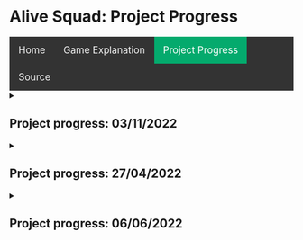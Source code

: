 <head>
    
<h1> Alive Squad: Project Progress </h1>
    
<style>
    
details summary {cursor: pointer;}
 
/* Add a black background color to the top navigation */
.topnav {
  background-color: #333;
  overflow: hidden;
}

/* Style the links inside the navigation bar */
.topnav a {
  float: left;
  color: #f2f2f2;
  text-align: center;
  padding: 14px 16px;
  text-decoration: none;
  font-size: 17px;
}

/* Change the color of links on hover */
.topnav a:hover {
  background-color: #ddd;
  color: black;
}

/* Add a color to the active/current link */
.topnav a.active {
  background-color: #04AA6D;
  color: white;
}
    
</style>
</head>

<div class="topnav">
  <a href="./index">Home</a>
  <a href="./explanation">Game Explanation</a>
  <a class="active" href="./Project_Progress">Project Progress</a>
  <a href="./source">Source</a>
</div> 

<details>
    <summary> <h2> Project progress: 03/11/2022 </h2> </summary>
    
<h3> Progression 03/11/2022 </h3>
    
The camera has been implemented and follow the character. Elements and collision boxes needed for levels have been created. The character and his movement animations have been set up. The main menu and the pause menu have also been implemented.

<h3> Camera </h3>
The camera follows the character with the CameraFollow script. For this we tell it at each frame to move towards the Player adding 2/10 of a second of delay for
visual comfort.    
<p align="center">
  <img src="Images/Game.png" width="900" height="300"> 
</p>
    
<h3> Modeling </h3>
Tilesets were imported and then cut into blocks to build the levels. Then a test platform was created to test the character's movements.
character. We then found graphics of astronaut video games on the internet on the internet that we used on the character. Then we managed the
Then we used the sprites to create animations and link them together.
<p align="center">
  <img src="Images/palette.png" width="570" height="430"> 
</p>
     
<h3> Main menu </h3>
Main menu allows to quit the game, access to the settings (for the moment "FullScreen" and "Sound" are the two available settings), and allows you to choose your level by accessing the level menu (level 1 at the moment).
<p align="center">
  <img src="Images/Menu_principale.PNG" width="750" height="500"> 
</p>
    
<h3> Pause menu </h3>
Pause menu has 2 buttons "Resume" and "Main, the first one removes the pause and the game continue; the second one returns to the main menu and leaves the game in
progress. It is also possible to access and exit the pause menu with the Escape key.
<p align="center">
  <img src="Images/menu_pause(1).PNG" width="500" height="280"> 
</p>
    
<h3> Forecast for the future </h3>
We will set up the first enemies and the end zones of the game
in order to move on to the next levels. We will make sure that all the levels are finished by the next
submission so that we can focus on multiplayer and the infinite path as well as refinements.

<p style="white-space: pre-line"></p>
</details>

<details>
    <summary> <h2> Project progress: 27/04/2022 </h2> </summary>

<h3> Character life and death bar </h3>
Character life and death bar were added to make the game playlable 

<h3> Combat system: enemies </h3>
First ennemies were added to add difficulty and more gameplay. 

<h3> Multyplayer </h3>
The multiplayer has been added, there are still some bugs but it is functional.

<h3> Scenes </h3>
Scene were linked to make the game functional
    
<p style="white-space: pre-line"></p>
</details>

<details>
    <summary> <h2> Project progress: 06/06/2022 </h2> </summary>
It is our final progress for this project. We are very happy by our result.
<h3> Style </h3>
All the style of our game were updated to match the game vibe. Our menu are now looking good and real menu. For exemple there is our new pause menu:
<p align="center">
  <img src="Images/menu_pause.PNG" width="591" height="258"> 
</p>
    
<h3> Level </h3>
Levels are now finished ! We made levels to be hard and long. No image because we don't want to spoil you :) You can try directly our game to see what our levels look like. 

<h3> Ennemies and traps </h3>
As explane in the Game Explanation page, Alive Squad has now a lot of ennemies and traps. If you want to learn more about that go look our explanation !
    
<h3> Multiplayer </h3>
Our best feature is now completed and working well ! We added a new item, the respawn tomb. It's now possible to respawn your friend to make the game more fun in multiplayer. We had a lot of problems with synchronization but it's now better. 

<h3> Sound </h3>
One of the most important part of the game were added, the sound ! You can now play the game with his unique music made by our team ! We also added sound for ennemies and player.
    
<h3> Scenes link </h3>
We now have a real scene link for our game, that means you can navigate through menus and levels without any problem. 
</details>
